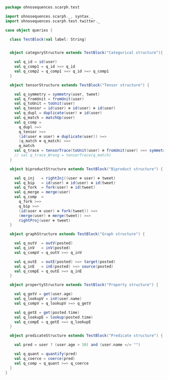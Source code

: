 
```scala
package ohnosequences.scarph.test

import ohnosequences.scarph._, syntax._
import ohnosequences.scarph.test.twitter._

case object queries {

  class TestBlock(val label: String)


  object categoryStructure extends TestBlock("Categorical structure"){

    val q_id = id(user)
    val q_comp1 = q_id >=> q_id
    val q_comp2 = q_comp1 >=> q_id >=> q_comp1
  }

  object tensorStructure extends TestBlock("Tensor structure") {

    val q_symmetry = symmetry(user, tweet)
    val q_fromUnit = fromUnit(user)
    val q_toUnit = toUnit(user)
    val q_tensor = id(user) ⊗ id(user) ⊗ id(user)
    val q_dupl = duplicate(user) ⊗ id(user)
    val q_match = matchUp(user)
    val q_comp =
      q_dupl >=>
      q_tensor >=>
      (id(user ⊗ user) ⊗ duplicate(user)) >=>
      (q_match ⊗ q_match) >=>
      q_match
    val q_trace = tensorTrace(toUnit(user) ⊗ fromUnit(user) >=> symmetry(unit, user))
    // val q_trace_Wrong = tensorTrace(q_match)
  }

  object biproductStructure extends TestBlock("Biproduct structure") {

    val q_inj   = rightInj((user ⊕ user) ⊕ tweet)
    val q_bip   = id(user) ⊕ id(user) ⊕ id(tweet)
    val q_fork  = fork(user) ⊕ id(tweet)
    val q_merge = merge(user)
    val q_comp  =
      q_fork >=>
      q_bip >=>
      (id(user ⊕ user) ⊕ fork(tweet)) >=>
      (merge(user) ⊕ merge(tweet)) >=>
      rightProj(user ⊕ tweet)
  }

  object graphStructure extends TestBlock("Graph structure") {

    val q_outV  = outV(posted)
    val q_inV   = inV(posted)
    val q_compV = q_outV >=> q_inV

    val q_outE  = outE(posted) >=> target(posted)
    val q_inE   = inE(posted) >=> source(posted)
    val q_compE = q_outE >=> q_inE
  }

  object propertyStructure extends TestBlock("Property structure") {

    val q_getV = get(user.age)
    val q_lookupV = inV(user.name)
    val q_compV = q_lookupV >=> q_getV

    val q_getE = get(posted.time)
    val q_lookupE = lookup(posted.time)
    val q_compE = q_getE >=> q_lookupE
  }

  object predicateStructure extends TestBlock("Predicate structure") {

    val pred = user ? (user.age > 10) and (user.name =/= "")

    val q_quant = quantify(pred)
    val q_coerce = coerce(pred)
    val q_comp = q_quant >=> q_coerce
  }
}

```




[main/scala/ohnosequences/scarph/axioms.scala]: ../../../../main/scala/ohnosequences/scarph/axioms.scala.md
[main/scala/ohnosequences/scarph/tensor.scala]: ../../../../main/scala/ohnosequences/scarph/tensor.scala.md
[main/scala/ohnosequences/scarph/predicates.scala]: ../../../../main/scala/ohnosequences/scarph/predicates.scala.md
[main/scala/ohnosequences/scarph/impl/biproducts.scala]: ../../../../main/scala/ohnosequences/scarph/impl/biproducts.scala.md
[main/scala/ohnosequences/scarph/impl/tensors.scala]: ../../../../main/scala/ohnosequences/scarph/impl/tensors.scala.md
[main/scala/ohnosequences/scarph/impl/evals.scala]: ../../../../main/scala/ohnosequences/scarph/impl/evals.scala.md
[main/scala/ohnosequences/scarph/impl/distributivity.scala]: ../../../../main/scala/ohnosequences/scarph/impl/distributivity.scala.md
[main/scala/ohnosequences/scarph/impl/relations.scala]: ../../../../main/scala/ohnosequences/scarph/impl/relations.scala.md
[main/scala/ohnosequences/scarph/impl/category.scala]: ../../../../main/scala/ohnosequences/scarph/impl/category.scala.md
[main/scala/ohnosequences/scarph/rewrites.scala]: ../../../../main/scala/ohnosequences/scarph/rewrites.scala.md
[main/scala/ohnosequences/scarph/package.scala]: ../../../../main/scala/ohnosequences/scarph/package.scala.md
[main/scala/ohnosequences/scarph/arities.scala]: ../../../../main/scala/ohnosequences/scarph/arities.scala.md
[main/scala/ohnosequences/scarph/objects.scala]: ../../../../main/scala/ohnosequences/scarph/objects.scala.md
[main/scala/ohnosequences/scarph/writes.scala]: ../../../../main/scala/ohnosequences/scarph/writes.scala.md
[main/scala/ohnosequences/scarph/biproduct.scala]: ../../../../main/scala/ohnosequences/scarph/biproduct.scala.md
[main/scala/ohnosequences/scarph/schemas.scala]: ../../../../main/scala/ohnosequences/scarph/schemas.scala.md
[main/scala/ohnosequences/scarph/morphisms.scala]: ../../../../main/scala/ohnosequences/scarph/morphisms.scala.md
[main/scala/ohnosequences/scarph/syntax/package.scala]: ../../../../main/scala/ohnosequences/scarph/syntax/package.scala.md
[main/scala/ohnosequences/scarph/syntax/objects.scala]: ../../../../main/scala/ohnosequences/scarph/syntax/objects.scala.md
[main/scala/ohnosequences/scarph/syntax/writes.scala]: ../../../../main/scala/ohnosequences/scarph/syntax/writes.scala.md
[main/scala/ohnosequences/scarph/syntax/morphisms.scala]: ../../../../main/scala/ohnosequences/scarph/syntax/morphisms.scala.md
[main/scala/ohnosequences/scarph/isomorphisms.scala]: ../../../../main/scala/ohnosequences/scarph/isomorphisms.scala.md
[test/scala/ohnosequences/scarph/TwitterQueries.scala]: TwitterQueries.scala.md
[test/scala/ohnosequences/scarph/impl/dummy.scala]: impl/dummy.scala.md
[test/scala/ohnosequences/scarph/impl/writes.scala]: impl/writes.scala.md
[test/scala/ohnosequences/scarph/impl/dummyTest.scala]: impl/dummyTest.scala.md
[test/scala/ohnosequences/scarph/TwitterSchema.scala]: TwitterSchema.scala.md
[test/scala/ohnosequences/scarph/asserts.scala]: asserts.scala.md
[test/scala/ohnosequences/scarph/SchemaCreation.scala]: SchemaCreation.scala.md
[test/scala/ohnosequences/scarph/implicitSearch.scala]: implicitSearch.scala.md